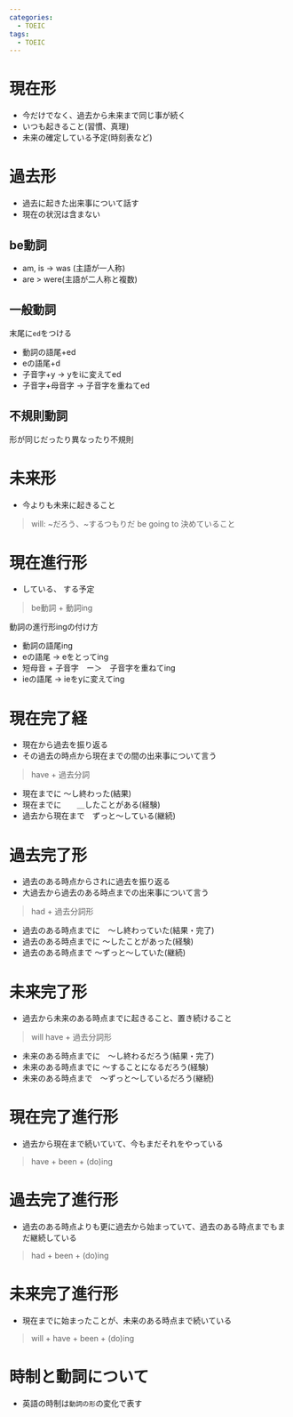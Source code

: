 ```yaml
---
categories:
  - TOEIC
tags:
  - TOEIC
---
```


# 現在形

- 今だけでなく、過去から未来まで同じ事が続く
- いつも起きること(習慣、真理)
- 未来の確定している予定(時刻表など)

# 過去形

- 過去に起きた出来事について話す
- 現在の状況は含まない

## be動詞

- am, is -> was (主語が一人称)
- are > were(主語が二人称と複数)

## 一般動詞

末尾に`ed`をつける

- 動詞の語尾+ed
- eの語尾+d
- 子音字+y -> yをiに変えてed
- 子音字+母音字 -> 子音字を重ねてed

## 不規則動詞

形が同じだったり異なったり不規則

# 未来形

- 今よりも未来に起きること

> will: ~だろう、~するつもりだ
> be going to 決めていること

# 現在進行形

- している、 する予定

> be動詞 + 動詞ing

動詞の進行形ingの付け方

- 動詞の語尾ing
- eの語尾 -> eをとってing
- 短母音 + 子音字　ー＞　子音字を重ねてing
- ieの語尾 -> ieをyに変えてing

# 現在完了経

- 現在から過去を振り返る
- その過去の時点から現在までの間の出来事について言う

> have + 過去分詞

- 現在までに 〜し終わった(結果)
- 現在までに　　＿したことがある(経験)
- 過去から現在まで　ずっと〜している(継続)

# 過去完了形

- 過去のある時点からされに過去を振り返る
- 大過去から過去のある時点までの出来事について言う

> had + 過去分詞形

- 過去のある時点までに　〜し終わっていた(結果・完了)
- 過去のある時点までに 〜したことがあった(経験)
- 過去のある時点まで 〜ずっと〜していた(継続)

# 未来完了形

- 過去から未来のある時点までに起きること、置き続けること

> will have + 過去分詞形

- 未来のある時点までに　〜し終わるだろう(結果・完了)
- 未来のある時点までに 〜することになるだろう(経験)
- 未来のある時点まで　〜ずっと〜しているだろう(継続)

# 現在完了進行形

- 過去から現在まで続いていて、今もまだそれをやっている

> have + been + (do)ing

# 過去完了進行形

- 過去のある時点よりも更に過去から始まっていて、過去のある時点までもまだ継続している

> had + been + (do)ing

# 未来完了進行形

- 現在までに始まったことが、未来のある時点まで続いている

> will + have + been + (do)ing

# 時制と動詞について

- 英語の時制は`動詞の形`の変化で表す
